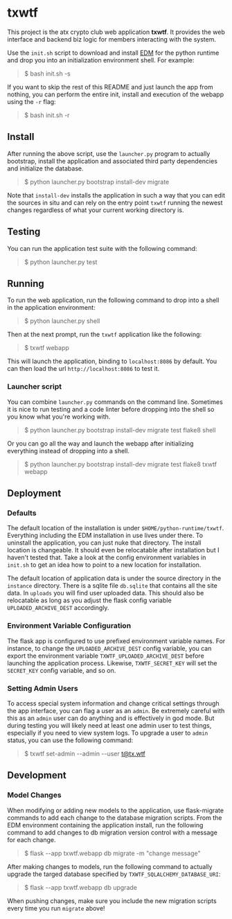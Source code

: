 # txwtf
This project is the atx crypto club web application **txwtf**. It provides the web interface and backend biz logic for members interacting with the system.

Use the `init.sh` script to download and install [EDM](https://www.enthought.com/edm/) for the python runtime and drop you into an initialization environment shell. For example:
> $ bash init.sh -s

If you want to skip the rest of this README and just launch the app from nothing, you can perform the entire init, install and execution of the webapp using the `-r` flag:
> $ bash init.sh -r

## Install

After running the above script, use the `launcher.py` program to actually bootstrap, install the application and associated third party dependencies and initialize the database.
> $ python launcher.py bootstrap install-dev migrate

Note that `install-dev` installs the application in such a way that you can edit the sources in situ and can rely on the entry point `txwtf` running the newest changes regardless of what your current working directory is.

## Testing
You can run the application test suite with the following command:
> $ python launcher.py test

## Running
To run the web application, run the following command to drop into a shell in the application environment:
> $ python launcher.py shell

Then at the next prompt, run the `txwtf` application like the following:
> $ txwtf webapp

This will launch the application, binding to `localhost:8086` by default. You can then load the url `http://localhost:8086` to test it.

### Launcher script
You can combine `launcher.py` commands on the command line. Sometimes it is nice to run testing and a code linter before dropping into the shell so you know what you're working with.
> $ python launcher.py bootstrap install-dev migrate test flake8 shell

Or you can go all the way and launch the webapp after initializing everything instead of dropping into a shell.
> $ python launcher.py bootstrap install-dev migrate test flake8 txwtf webapp

## Deployment

### Defaults
The default location of the installation is under `$HOME/python-runtime/txwtf`. Everything including the EDM installation in use lives under there. To uninstall the application, you can just nuke that directory. The install location is changeable. It should even be relocatable after installation but I haven't tested that. Take a look at the config environment variables in `init.sh` to get an idea how to point to a new location for installation.

The default location of application data is under the source directory in the `instance` directory. There is a sqlite file `db.sqlite` that contains all the site data. In `uploads` you will find user uploaded data. This should also be relocatable as long as you adjust the flask config variable `UPLOADED_ARCHIVE_DEST` accordingly.

### Environment Variable Configuration
The flask app is configured to use prefixed environment variable names. For instance, to change the `UPLOADED_ARCHIVE_DEST` config variable, you can export the environment variable `TXWTF_UPLOADED_ARCHIVE_DEST` before launching the application process. Likewise, `TXWTF_SECRET_KEY` will set the `SECRET_KEY` config variable, and so on.

### Setting Admin Users
To access special system information and change critical settings through the app interface, you can flag a user as an `admin`. Be extremely careful with this as an `admin` user can do anything and is effectively in god mode. But during testing you will likely need at least one admin user to test things, especially if you need to view system logs. To upgrade a user to `admin` status, you can use the following command:
> $ txwtf set-admin --admin --user t@tx.wtf

## Development

### Model Changes
When modifying or adding new models to the application, use flask-migrate commands to add each change to the database migration scripts. From the EDM environment containing the application install, run the following command to add changes to db migration version control with a message for each change.
> $ flask --app txwtf.webapp db migrate -m "change message"

After making changes to models, run the following command to actually upgrade the targed database specified by `TXWTF_SQLALCHEMY_DATABASE_URI`:
> $ flask --app txwtf.webapp db upgrade

When pushing changes, make sure you include the new migration scripts every time you run `migrate` above!
